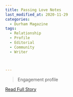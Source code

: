 ```yaml
---
title: Passing Love Notes
last_modified_at: 2020-11-29
categories:
  - Durham Magazine
tags:
  - Relationship
  - Profile
  - Editorial 
  - Community
  - Writer



---
```


> Engagement profile

<a href="https://issuu.com/shannonmedia/docs/issuu_Durham Magazine_sept16_9bf3f42b3769d2/97" target="_blank">Read Full Story</a>
